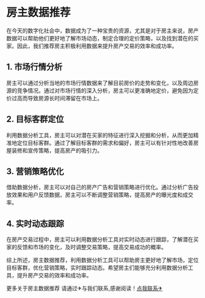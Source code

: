 # 房主数据推荐

在今天的数字化社会中，数据成为了一种宝贵的资源，尤其是对于房主来说，房产数据可以帮助他们更好地了解市场动态，制定合理的定价策略，以及找到潜在的买家。因此，我们推荐房主积极利用数据来提升房产交易的效率和成功率。

## 1. 市场行情分析

房主可以通过分析当地的市场行情数据来了解目前房价的走势和变化，以及周边房源的竞争情况。通过对市场行情的深入分析，房主可以更准确地定价，避免因为定价过高而导致房源长时间滞留在市场上。

## 2. 目标客群定位

利用数据分析工具，房主可以对潜在买家的特征进行深入挖掘和分析，从而更加精准地定位目标客群。通过了解目标客群的需求和偏好，房主可以有针对性地改善房屋装修和宣传策略，提高房产的吸引力。

## 3. 营销策略优化

借助数据分析，房主可以对自己的房产广告和营销策略进行优化。通过分析广告投放效果和用户反馈数据，房主可以不断调整营销策略，提高房产的曝光度和成交率。

## 4. 实时动态跟踪

在房产交易过程中，房主可以利用数据分析工具对实时动态进行跟踪，了解潜在买家的反馈和市场的变化，及时调整交易策略，提高交易成功的概率。

综上所述，房主数据推荐，利用数据分析工具可以帮助房主更好地了解市场，定位目标客群，优化营销策略，实时跟踪动态。希望房主们能够充分利用数据分析工具，提升房产交易的效率和成功率。

更多关于房主数据推荐 请通过✈与我们联系,感谢阅读！[点我联系✈](https://box.G208.com)